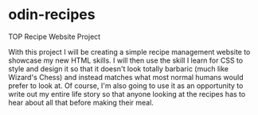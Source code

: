 # odin-recipes
TOP Recipe Website Project

With this project I will be creating a simple recipe
management website to showcase my new HTML skills. I 
will then use the skill I learn for CSS to style and
design it so that it doesn't look totally barbaric
(much like Wizard's Chess) and instead matches what
most normal humans would prefer to look at. Of course,
I'm also going to use it as an opportunity to write out
my entire life story so that anyone looking at the recipes
has to hear about all that before making their meal.